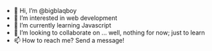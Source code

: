 - 👋 Hi, I’m @bigblaqboy
- 👀 I’m interested in web development 
- 🌱 I’m currently learning Javascript 
- 💞️ I’m looking to collaborate on ... well, nothing for now; just to learn
- 📫 How to reach me? Send a message!

<!---
bigblaqboy/bigblaqboy is a ✨ special ✨ repository because its `README.md` (this file) appears on your GitHub profile.
You can click the Preview link to take a look at your changes.
--->
